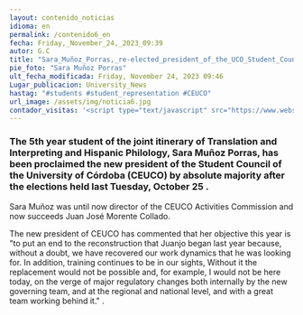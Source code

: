 ```yaml
---
layout: contenido_noticias
idioma: en
permalink: /contenido6_en
fecha: Friday,_November_24,_2023_09:39
autor: G.C
title: "Sara_Muñoz_Porras,_re-elected_president_of_the_UCO_Student_Council_(CEUCO)"
pie_foto: "Sara Muñoz Porras"
ult_fecha_modificada: Friday, November 24, 2023 09:46
Lugar_publicacion: University_News
hastag: "#students #student_representation #CEUCO"
url_image: /assets/img/noticia6.jpg
contador_visitas: '<script type="text/javascript" src="https://www.websitegoodies.com/counter.php?id=75443&color=%231253bd"></script>'
---
```


### The 5th year student of the joint itinerary of Translation and Interpreting and Hispanic Philology, Sara Muñoz Porras, has been proclaimed the new president of the Student Council of the University of Córdoba (CEUCO) by absolute majority after the elections held last Tuesday, October 25 .

Sara Muñoz was until now director of the CEUCO Activities Commission and now succeeds Juan José Morente Collado.

The new president of CEUCO has commented that her objective this year is "to put an end to the reconstruction that Juanjo began last year because, without a doubt, we have recovered our work dynamics that he was looking for. In addition, training continues to be in our sights, Without it the replacement would not be possible and, for example, I would not be here today, on the verge of major regulatory changes both internally by the new governing team, and at the regional and national level, and with a great team working behind it." .
​